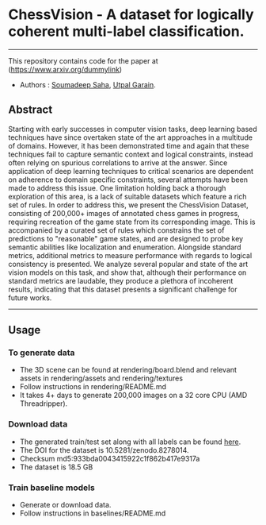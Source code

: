 # ChessVision - A dataset for logically coherent multi-label classification.
---
This repository contains code for the paper at (https://www.arxiv.org/dummylink)
- Authors : [Soumadeep Saha](https://www.isical.ac.in/~soumadeep.saha_r), [Utpal Garain](https://www.isical.ac.in/~utpal).

## Abstract

Starting with early successes in computer vision tasks, deep learning based techniques have since overtaken state of the art approaches in a multitude of domains. However, it has been demonstrated time and again that these techniques fail to capture semantic context and logical constraints, instead often relying on spurious correlations to arrive at the answer. Since application of deep learning techniques to critical scenarios are dependent on adherence to domain specific constraints, several attempts have been made to address this issue. One limitation holding back a thorough exploration of this area, is a lack of suitable datasets which feature a rich set of rules. In order to address this, we present the ChessVision Dataset, consisting of 200,000+ images of annotated chess games in progress, requiring recreation of the game state from its corresponding image. This is accompanied by a curated set of rules which constrains the set of predictions to "reasonable" game states, and are designed to probe key semantic abilities like localization and enumeration. Alongside standard metrics, additional metrics to measure performance with regards to logical consistency is presented. We analyze several popular and state of the art vision models on this task, and show that, although their performance on standard metrics are laudable, they produce a plethora of incoherent results, indicating that this dataset presents a significant challenge for future works.

---

## Usage

### To generate data
  - The 3D scene can be found at rendering/board.blend and relevant assets in rendering/assets and rendering/textures
  - Follow instructions in rendering/README.md
  - It takes 4+ days to generate 200,000 images on a 32 core CPU (AMD Threadripper).

### Download data
  - The generated train/test set along with all labels can be found [here](https://zenodo.org/records/8278015).
  - The DOI for the dataset is 10.5281/zenodo.8278014.
  - Checksum md5:933bda0043415922c1f862b417e9317a
  - The dataset is 18.5 GB

### Train baseline models
  - Generate or download data.
  - Follow instructions in baselines/README.md
